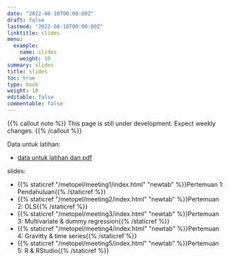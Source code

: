 ```yaml
---
date: "2022-08-10T00:00:00Z"
draft: false
lastmod: "2022-08-10T00:00:00Z"
linktitle: slides
menu:
  example:
    name: slides
    weight: 10
summary: slides
title: slides
toc: true
type: book
weight: 10
editable: false
commentable: false
---
```


{{% callout note %}} This page is still under development. Expect weekly changes. {{% /callout %}}

Data untuk latihan:

- [data untuk latihan dan pdf](https://drive.google.com/drive/u/1/folders/1exmFFbe7Ons-0nQ_arqtp0N9ZzG1Cozk)

slides:

- {{% staticref "/metopel/meeting1/index.html" "newtab" %}}Pertemuan 1: Pendahuluan{{% /staticref %}}
- {{% staticref "/metopel/meeting2/index.html" "newtab" %}}Pertemuan 2: OLS{{% /staticref %}}
- {{% staticref "/metopel/meeting3/index.html" "newtab" %}}Pertemuan 3: Multivariate & dummy regression{{% /staticref %}}
- {{% staticref "/metopel/meeting4/index.html" "newtab" %}}Pertemuan 4: Gravitty & time series{{% /staticref %}}
- {{% staticref "/metopel/meeting5/index.html" "newtab" %}}Pertemuan 5: R & RStudio{{% /staticref %}}